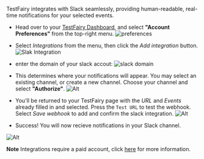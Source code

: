 TestFairy integrates with Slack seamlessly, providing human-readable, real-time notifications for your selected events. 

* Head over to your [TestFairy Dashboard](https://app.testfairy.com), and select **"Account Preferences"** from the top-right menu. 
![preferences](/img/app/preferences-link.png)

* Select _Integrations_ from the menu, then click the _Add integration_ button.
![Slak Integration](/img/app/preferences/account-settings-4.png)

* enter the domain of your slack accout:
![slack domain](/img/integrations/slack/slack-domain-1.png)

* This determines where your notifications will appear. You may select an existing channel, or create a new channel. Choose your channel and select **"Authorize"**.
![Alt](http://docs.testfairy.com/img/integrations/slack/slack-1c.png)

* You'll be returned to your TestFairy page with the _URL_ and _Events_ already filled in and selected. Press the `Test URL` to test the webhook. Select _Save webhook_ to add and confirm the slack integration.
![Alt](http://docs.testfairy.com/img/integrations/slack/slack-1d.png)

* Success! You will now recieve notifications in your Slack channel.

![Alt](/img/integrations/slack-message-preview.png)


**Note** Integrations require a paid account, click [here](https://www.testfairy.com/pricing) for more information.
